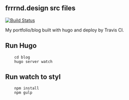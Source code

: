 ## frrrnd.design src files
[![Build Status](https://travis-ci.com/frrrnd/blog.svg?branch=master)](https://travis-ci.com/frrrnd/blog)

My portfolio/blog built with hugo and deploy by Travis CI.

## Run Hugo

``` 
	cd blog
	hugo server watch
```

## Run watch to styl

``` 
	npm install
	npm gulp
```